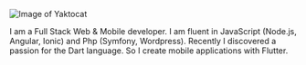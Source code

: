 ![Image of Yaktocat](https://postimg.cc/XXHZHyYZ)

I am a Full Stack Web & Mobile developer.
I am fluent in JavaScript (Node.js, Angular, Ionic) and Php (Symfony, Wordpress).
Recently I discovered a passion for the Dart language. So I create mobile applications with Flutter.
